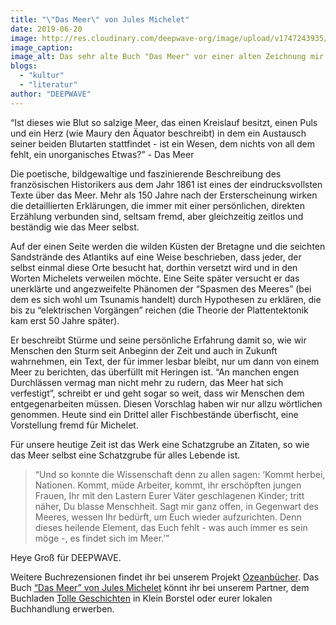 ```yaml
---
title: "\"Das Meer\" von Jules Michelet"
date: 2019-06-20
image: http://res.cloudinary.com/deepwave-org/image/upload/v1747243935/deepwave.org/WhatsApp-Image-2019-06-25-at-10.14.20.jpg
image_caption:
image_alt: Das sehr alte Buch "Das Meer" vor einer alten Zeichnung mir Tiefseelebewesen
blogs: 
  - "kultur"
  - "literatur"
author: "DEEPWAVE"
---
```


“Ist dieses wie Blut so salzige Meer, das einen Kreislauf besitzt, einen Puls und ein Herz (wie Maury den Äquator beschreibt) in dem ein Austausch seiner beiden Blutarten stattfindet - ist ein Wesen, dem nichts von all dem fehlt, ein unorganisches Etwas?” - Das Meer

Die poetische, bildgewaltige und faszinierende Beschreibung des französischen Historikers aus dem Jahr 1861 ist eines der eindrucksvollsten Texte über das Meer. Mehr als 150 Jahre nach der Ersterscheinung wirken die detaillierten Erklärungen, die immer mit einer persönlichen, direkten Erzählung verbunden sind, seltsam fremd, aber gleichzeitig zeitlos und beständig wie das Meer selbst.

Auf der einen Seite werden die wilden Küsten der Bretagne und die seichten Sandstrände des Atlantiks auf eine Weise beschrieben, dass jeder, der selbst einmal diese Orte besucht hat, dorthin versetzt wird und in den Worten Michelets verweilen möchte. Eine Seite später versucht er das unerklärte und angezweifelte Phänomen der “Spasmen des Meeres” (bei dem es sich wohl um Tsunamis handelt) durch Hypothesen zu erklären, die bis zu “elektrischen Vorgängen” reichen (die Theorie der Plattentektonik kam erst 50 Jahre später).

Er beschreibt Stürme und seine persönliche Erfahrung damit so, wie wir Menschen den Sturm seit Anbeginn der Zeit und auch in Zukunft wahrnehmen, ein Text, der für immer lesbar bleibt, nur um dann von einem Meer zu berichten, das überfüllt mit Heringen ist. “An manchen engen Durchlässen vermag man nicht mehr zu rudern, das Meer hat sich verfestigt”, schreibt er und geht sogar so weit, dass wir Menschen dem entgegenarbeiten müssen. Diesen Vorschlag haben wir nur allzu wörtlichen genommen. Heute sind ein Drittel aller Fischbestände überfischt, eine Vorstellung fremd für Michelet. 

Für unsere heutige Zeit ist das Werk eine Schatzgrube an Zitaten, so wie das Meer selbst eine Schatzgrube für alles Lebende ist.

> “Und so konnte die Wissenschaft denn zu allen sagen: ‘Kommt herbei, Nationen. Kommt, müde Arbeiter, kommt, ihr erschöpften jungen Frauen, Ihr mit den Lastern Eurer Väter geschlagenen Kinder; tritt näher, Du blasse Menschheit. Sagt mir ganz offen, in Gegenwart des Meeres, wessen Ihr bedürft, um Euch wieder aufzurichten. Denn dieses heilende Element, das Euch fehlt - was auch immer es sein möge -, es findet sich im Meer.’”

Heye Groß für DEEPWAVE.

Weitere Buchrezensionen findet ihr bei unserem Projekt [Ozeanbücher](http://www.deepwave.org/ozeanbuecher/). Das Buch [“Das Meer” von Jules Michelet](https://www.buecherinkleinborstel.de/shop/item/9783593381329/das-meer-von-jules-michelet-paperback) könnt ihr bei unserem Partner, dem Buchladen [Tolle Geschichten](https://www.buecherinkleinborstel.de/) in Klein Borstel oder eurer lokalen Buchhandlung erwerben.
